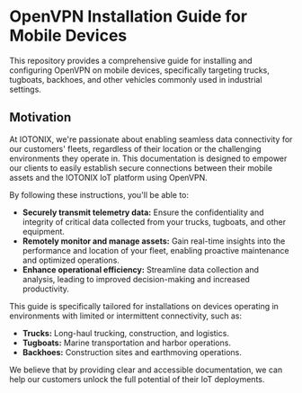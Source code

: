 # OpenVPN Installation Guide for Mobile Devices

This repository provides a comprehensive guide for installing and configuring OpenVPN on mobile devices, specifically targeting trucks, tugboats, backhoes, and other vehicles commonly used in industrial settings.

## Motivation

At IOTONIX, we're passionate about enabling seamless data connectivity for our customers' fleets, regardless of their location or the challenging environments they operate in. This documentation is designed to empower our clients to easily establish secure connections between their mobile assets and the IOTONIX IoT platform using OpenVPN.

By following these instructions, you'll be able to:

- **Securely transmit telemetry data:** Ensure the confidentiality and integrity of critical data collected from your trucks, tugboats, and other equipment.
- **Remotely monitor and manage assets:** Gain real-time insights into the performance and location of your fleet, enabling proactive maintenance and optimized operations.
- **Enhance operational efficiency:** Streamline data collection and analysis, leading to improved decision-making and increased productivity.

This guide is specifically tailored for installations on devices operating in environments with limited or intermittent connectivity, such as:

- **Trucks:** Long-haul trucking, construction, and logistics.
- **Tugboats:** Marine transportation and harbor operations.
- **Backhoes:** Construction sites and earthmoving operations.

We believe that by providing clear and accessible documentation, we can help our customers unlock the full potential of their IoT deployments.
